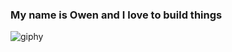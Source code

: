 ### My name is Owen and I love to build things

![giphy](https://github.com/omthurman/omthurman/assets/96508222/e934f1e0-7de8-48eb-89d8-0722fdd36b59)
